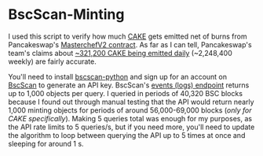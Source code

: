 # BscScan-Minting
I used this script to verify how much [CAKE](https://pancakeswap.finance) gets emitted net of burns from Pancakeswap's [MasterchefV2 contract](https://bscscan.com/address/0xa5f8c5dbd5f286960b9d90548680ae5ebff07652#code). As far as I can tell, Pancakeswap's team's claims about [~321,200 CAKE being emitted daily](https://docs.pancakeswap.finance/tokenomics/cake/cake-tokenomics) (~2,248,400 weekly) are fairly accurate. 

You'll need to install [bscscan-python](https://github.com/pcko1/bscscan-python) and sign up for an account on [BscScan](https://bscscan.com/) to generate an API key. BscScan's [events (logs) endpoint](https://docs.bscscan.com/api-endpoints/logs) returns up to 1,000 objects per query. I queried in periods of 40,320 BSC blocks because I found out through manual testing that the API would return nearly 1,000 minting objects for periods of around 56,000-69,000 blocks (*only for CAKE specifically*). Making 5 queries total was enough for my purposes, as the API rate limits to 5 queries/s, but if you need more, you'll need to update the algorithm to loop between querying the API up to 5 times at once and sleeping for around 1 s. 

